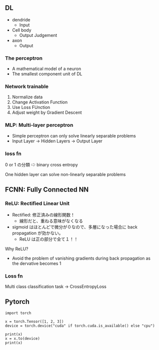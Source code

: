 ## DL
- dendride
    - Input
- Cell body
    - Output Judgement
- axon
    - Output

### The perceptron
- A mathematical model of a neuron
- The smallest component unit of DL

### Network trainable
1. Normalize data
2. Change Activation Function
3. Use Loss FUnction
4. Adjust weight by Gradient Descent


### MLP: Multi-layer perceptron
- Simple perceptron can only solve linearly separable problems
- Input Layer -> Hidden Layers -> Output Layer

### loss fn
0 or 1 の分類 ⇨ binary cross entropy

One hidden layer can solve non-linearly separable problems


## FCNN: Fully Connected NN

### ReLU: Rectified Linear Unit
- Rectified: 修正済みの線形関数！
    - 線形だと、重ねる意味がなくなる
- sigmoid はほとんどで微分が０なので、多層になった場合に back propagation が効かない。
    - ReLU は正の部分で全て１！！

Why ReLU?

- Avoid the problem of vanishing gradients during back propagation as the dervative becomes 1


### Loss fn
Multi class classification task -> CrossEntropyLoss


## Pytorch

```
import torch

x = torch.Tensor([1, 2, 3])
device = torch.device("cuda" if torch.cuda.is_available() else "cpu")

print(x)
x = x.to(device)
print(x)
```

